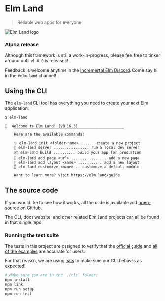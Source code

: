 # Elm Land
> Reliable web apps for everyone

![Elm Land logo](https://github.com/elm-land/elm-land/raw/main/elm-land-banner.jpg)

### Alpha release

Although this framework is still a work-in-progress, please feel free to tinker around until `v1.0.0` is released!

Feedback is welcome anytime in the [Incremental Elm Discord](https://discord.com/invite/Fwmn84xD?utm_source=Discord%20Widget&utm_medium=Connect). Come say hi in the `#elm-land` channel!

## Using the CLI

The `elm-land` CLI tool has everything you need to create your next Elm application:

```
$ elm-land

🌈  Welcome to Elm Land! (v0.16.3)
    ⎺⎺⎺⎺⎺⎺⎺⎺⎺⎺⎺⎺⎺⎺⎺⎺⎺⎺⎺⎺⎺⎺⎺⎺⎺⎺⎺⎺⎺⎺
    Here are the available commands:

    ✨ elm-land init <folder-name> ...... create a new project
    🚀 elm-land server ................ run a local dev server
    📦 elm-land build .......... build your app for production
    📄 elm-land add page <url> ................ add a new page
    📑 elm-land add layout <name> ........... add a new layout
    🔧 elm-land customize <name> .. customize a default module

    Want to learn more? Visit https://elm.land/guide

```

## The source code

If you would like to see how it works, all the code is available and [open-source on GitHub](https://github.com/elm-land/elm-land). 

The CLI, docs website, and other related Elm Land projects can all be found in that single repo.

### Running the test suite

The tests in this project are designed to verify that the [official guide](https://elm.land/guide) and [all of the examples](https://github.com/elm-land/elm-land/tree/main/examples) are accurate for users.

For that reason, we are using [bats](https://github.com/bats-core/bats-core) to make sure our CLI behaves as expected!

```bash
# Make sure you are in the `./cli` folder!
npm install
npm link
npm run setup
npm run test
```
